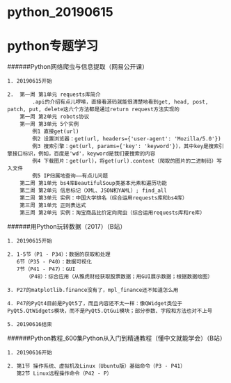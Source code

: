 # python_20190615

python专题学习
===========================


######Python网络爬虫与信息提取（网易公开课）

    1. 20190615开始
    
    2.  第一周 第1单元 requests库简介
            .api的介绍有点儿啰嗦，直接看源码就能很清楚地看到get, head, post, patch, put, delete这六个方法都是通过return request方法实现的
        第一周 第2单元 robots协议
        第一周 第3单元 5个实例
            例1 直接get(url)
            例2 设置浏览器：get(url, headers={'user-agent': 'Mozilla/5.0'})
            例3 搜索引擎：get(url, params={'key': 'keyword'})，其中key是搜索引擎接口标识，例如，百度是'wd'，keyword是我们要搜索的内容
            例4 下载图片：get(url)，将get(url).content（爬取的图片的二进制码）写入文件
            例5 IP归属地查询——有点儿问题
        第二周 第1单元 bs4库BeautifulSoup类基本元素和遍历功能
        第二周 第2单元 信息标记（XML、JSON和YAML）; find_all 
        第二周 第3单元 实例：中国大学排名（综合运用requests库和bs4库）
        第三周 第1单元 正则表达式 
        第三周 第2单元 实例：淘宝商品比价定向爬虫（综合运用requests库和re库）


######用Python玩转数据（2017）（B站）

    1. 20190615开始
    
    2. 1-5节（P1 - P34）：数据的获取和处理
       6节（P35 - P40）：数据可视化
       7节（P41 - P47）：GUI
          （P48）：综合应用（从雅虎财经获取股票数据；用GUI展示数据；根据数据绘图）
    
    3. P27的matplotlib.finance没有了，mpl_finance还不知道怎么用
    
    4. P47的PyQt4目前是PyQt5了，而且内容还不太一样：像QWidget类位于PyQt5.QtWidgets模块，而不是PyQt5.QtGui模块；部分参数、字段和方法也对不上号
    
    5. 20190616结束
    

######Python教程_600集Python从入门到精通教程（懂中文就能学会）（B站）

    1. 20190616开始

    2. 第1节 操作系统、虚拟机及Linux（Ubuntu版）基础命令（P3 - P41）
       第2节 Linux远程操作命令（P42 - P）
    
    
    
    